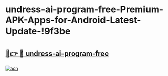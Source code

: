 # undress-ai-program-free-Premium-APK-Apps-for-Android-Latest-Update-!9f3be

# <h2><a href="https://0ihdjc.esa.edu.pl?title=undress-ai-program-free&ref=9f3be">🔗👉 🔴 undress-ai-program-free</a></h2>

[![acn](https://github.com/user-attachments/assets/0f9c940e-d8b0-45ae-aac7-cd30a18b3e1c)](https://0ihdjc.esa.edu.pl?title=undress-ai-program-free&ref=9f3be)

